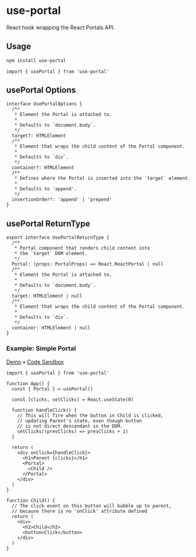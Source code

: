 # use-portal

React hook wrapping the React Portals API.

## Usage

```bash
npm install use-portal
```

```tsx
import { usePortal } from 'use-portal'
```

## usePortal Options

```tsx
interface UsePortalOptions {
  /**
   * Element the Portal is attached to.
   *
   * Defaults to `document.body`.
   */
  target?: HTMLElement
  /**
   * Element that wraps the child content of the Portal component.
   *
   * Defaults to `div`.
   */
  container?: HTMLElement
  /**
   * Defines where the Portal is inserted into the `target` element.
   *
   * Defaults to 'append'.
   */
  insertionOrder?: 'append' | 'prepend'
}
```

## usePortal ReturnType

```tsx
export interface UsePortalReturnType {
  /**
   * Portal component that renders child content into
   * the `target` DOM element.
   */
  Portal: (props: PortalProps) => React.ReactPortal | null
  /**
   * Element the Portal is attached to.
   *
   * Defaults to `document.body`.
   */
  target: HTMLElement | null
  /**
   * Element that wraps the child content of the Portal component.
   *
   * Defaults to `div`.
   */
  container: HTMLElement | null
}
```

### Example: Simple Portal

[Demo](https://gt1o1.csb.app/) •
[Code Sandbox](https://codesandbox.io/s/simple-portal-gt1o1)

```tsx
import { usePortal } from 'use-portal'

function App() {
  const { Portal } = usePortal()

  const [clicks, setClicks] = React.useState(0)

  function handleClick() {
    // This will fire when the button in Child is clicked,
    // updating Parent's state, even though button
    // is not direct descendant in the DOM.
    setClicks((prevClicks) => prevClicks + 1)
  }

  return (
    <div onClick={handleClick}>
      <h1>Parent {clicks}</h1>
      <Portal>
        <Child />
      </Portal>
    </div>
  )
}

function Child() {
  // The click event on this button will bubble up to parent,
  // because there is no 'onClick' attribute defined
  return (
    <div>
      <h2>Child</h2>
      <button>Click</button>
    </div>
  )
}
```
